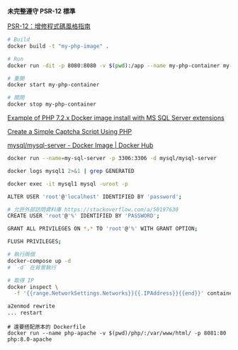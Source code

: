 **未完整遵守 PSR-12 標準**

[PSR-12：增修程式碼風格指南](https://github.com/memochou1993/PSR/blob/master/PSR-12.md)

```bash
# Build
docker build -t "my-php-image" .

# Run
docker run -dit -p 8080:8080 -v $(pwd):/app --name my-php-container my-php-image

# 重開
docker start my-php-container

# 關閉
docker stop my-php-container
```

[Example of PHP 7.2.x Docker image install with MS SQL Server extensions](https://gist.github.com/xenogew/3440d323b00e1d661966f2b2ca3ef64a)

[Create a Simple Captcha Script Using PHP](https://www.allphptricks.com/create-a-simple-captcha-script-using-php/)

[mysql/mysql-server - Docker Image | Docker Hub](https://hub.docker.com/r/mysql/mysql-server/)


```bash
docker run --name=my-sql-server -p 3306:3306 -d mysql/mysql-server

docker logs mysql1 2>&1 | grep GENERATED

docker exec -it mysql1 mysql -uroot -p

ALTER USER 'root'@'localhost' IDENTIFIED BY 'password';
```

```bash
# 允許外部訪問資料庫 https://stackoverflow.com/a/50197630
CREATE USER 'root'@'%' IDENTIFIED BY 'PASSWORD';

GRANT ALL PRIVILEGES ON *.* TO 'root'@'%' WITH GRANT OPTION;

FLUSH PRIVILEGES;
```

```bash
# 執行兩個
docker-compose up -d
# `-d` 在背景執行
```

```bash
# 取得 IP
docker inspect \
  -f '{{range.NetworkSettings.Networks}}{{.IPAddress}}{{end}}' container_name_or_id
```

```bash
a2enmod rewrite
... restart
```

```
# 還要搭配原本的 Dockerfile
docker run --name php-apache -v $(pwd)/php/:/var/www/html/ -p 8081:80 php:8.0-apache
```